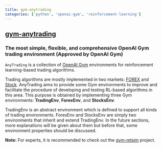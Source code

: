 ```yaml
---
title: gym-anytrading
categories: ['python', 'openai-gym', 'reinforcement-learning']
---
```

## [gym-anytrading](https://github.com/AminHP/gym-anytrading)

### The most simple, flexible, and comprehensive OpenAI Gym trading environment (Approved by OpenAI Gym)


`AnyTrading` is a collection of [OpenAI Gym](https://github.com/openai/gym) environments for reinforcement learning-based trading algorithms.

Trading algorithms are mostly implemented in two markets: [FOREX](https://en.wikipedia.org/wiki/Foreign_exchange_market) and [Stock](https://en.wikipedia.org/wiki/Stock). AnyTrading aims to provide some Gym environments to improve and facilitate the procedure of developing and testing RL-based algorithms in this area. This purpose is obtained by implementing three Gym environments: **TradingEnv**, **ForexEnv**, and **StocksEnv**.

TradingEnv is an abstract environment which is defined to support all kinds of trading environments. ForexEnv and StocksEnv are simply two environments that inherit and extend TradingEnv. In the future sections, more explanations will be given about them but before that, some environment properties should be discussed.

**Note:** For experts, it is recommended to check out the [gym-mtsim](https://github.com/AminHP/gym-mtsim) project.

